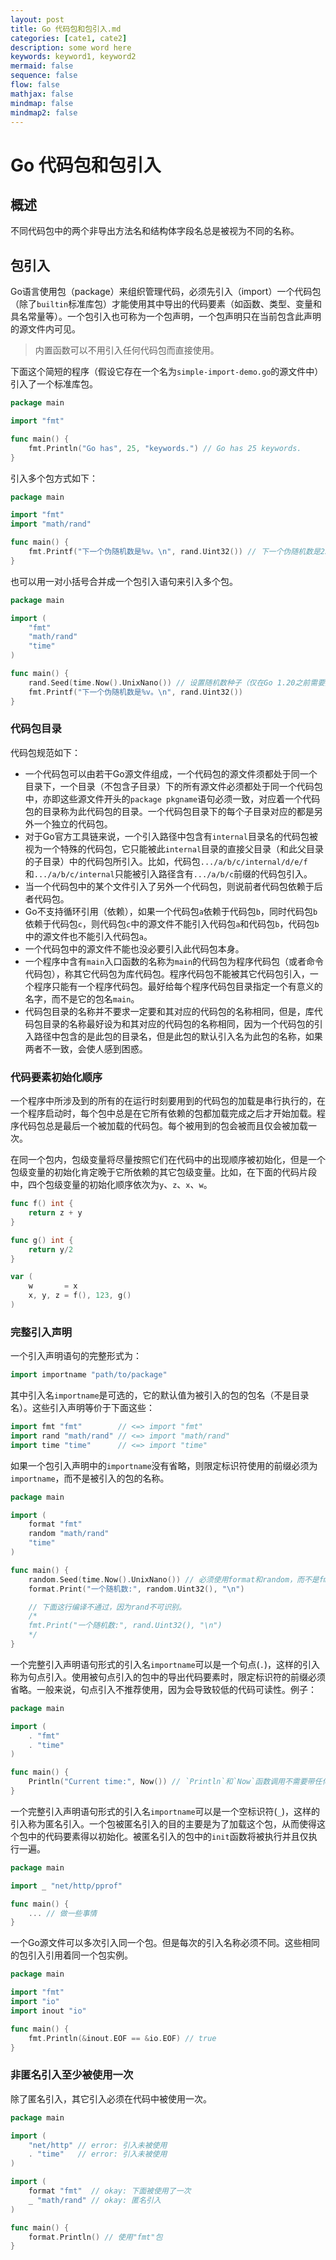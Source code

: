 ```yaml
---
layout: post
title: Go 代码包和包引入.md
categories: [cate1, cate2]
description: some word here
keywords: keyword1, keyword2
mermaid: false
sequence: false
flow: false
mathjax: false
mindmap: false
mindmap2: false
---
```

# Go 代码包和包引入

## 概述

不同代码包中的两个非导出方法名和结构体字段名总是被视为不同的名称。



## 包引入

Go语言使用包（package）来组织管理代码，必须先引入（import）一个代码包（除了`builtin`标准库包）才能使用其中导出的代码要素（如函数、类型、变量和具名常量等）。一个包引入也可称为一个包声明，一个包声明只在当前包含此声明的源文件内可见。

> 内置函数可以不用引入任何代码包而直接使用。



下面这个简短的程序（假设它存在一个名为`simple-import-demo.go`的源文件中）引入了一个标准库包。

```go
package main

import "fmt"

func main() {
	fmt.Println("Go has", 25, "keywords.") // Go has 25 keywords.
}
```



引入多个包方式如下：

```go
package main

import "fmt"
import "math/rand"

func main() {
	fmt.Printf("下一个伪随机数是%v。\n", rand.Uint32()) // 下一个伪随机数是2596996162。
}
```



也可以用一对小括号合并成一个包引入语句来引入多个包。

```go
package main

import (
	"fmt"
	"math/rand"
	"time"
)

func main() {
	rand.Seed(time.Now().UnixNano()) // 设置随机数种子（仅在Go 1.20之前需要）。
	fmt.Printf("下一个伪随机数是%v。\n", rand.Uint32())
}
```



### 代码包目录

代码包规范如下：

- 一个代码包可以由若干Go源文件组成，一个代码包的源文件须都处于同一个目录下，一个目录（不包含子目录）下的所有源文件必须都处于同一个代码包中，亦即这些源文件开头的`package pkgname`语句必须一致，对应着一个代码包的目录称为此代码包的目录。一个代码包目录下的每个子目录对应的都是另外一个独立的代码包。
- 对于Go官方工具链来说，一个引入路径中包含有`internal`目录名的代码包被视为一个特殊的代码包，它只能被此`internal`目录的直接父目录（和此父目录的子目录）中的代码包所引入。比如，代码包`.../a/b/c/internal/d/e/f`和`.../a/b/c/internal`只能被引入路径含有`.../a/b/c`前缀的代码包引入。
- 当一个代码包中的某个文件引入了另外一个代码包，则说前者代码包依赖于后者代码包。
- Go不支持循环引用（依赖），如果一个代码包`a`依赖于代码包`b`，同时代码包`b`依赖于代码包`c`，则代码包`c`中的源文件不能引入代码包`a`和代码包`b`，代码包`b`中的源文件也不能引入代码包`a`。
- 一个代码包中的源文件不能也没必要引入此代码包本身。
- 一个程序中含有`main`入口函数的名称为`main`的代码包为程序代码包（或者命令代码包），称其它代码包为库代码包。程序代码包不能被其它代码包引入，一个程序只能有一个程序代码包。最好给每个程序代码包目录指定一个有意义的名字，而不是它的包名`main`。
- 代码包目录的名称并不要求一定要和其对应的代码包的名称相同，但是，库代码包目录的名称最好设为和其对应的代码包的名称相同，因为一个代码包的引入路径中包含的是此包的目录名，但是此包的默认引入名为此包的名称，如果两者不一致，会使人感到困惑。



### 代码要素初始化顺序

一个程序中所涉及到的所有的在运行时刻要用到的代码包的加载是串行执行的，在一个程序启动时，每个包中总是在它所有依赖的包都加载完成之后才开始加载。程序代码包总是最后一个被加载的代码包。每个被用到的包会被而且仅会被加载一次。

在同一个包内，包级变量将尽量按照它们在代码中的出现顺序被初始化，但是一个包级变量的初始化肯定晚于它所依赖的其它包级变量。比如，在下面的代码片段中，四个包级变量的初始化顺序依次为`y`、`z`、`x`、`w`。

```go
func f() int {
	return z + y
}

func g() int {
	return y/2
}

var (
	w       = x
	x, y, z = f(), 123, g()
)
```



### 完整引入声明

一个引入声明语句的完整形式为：

```go
import importname "path/to/package"
```



其中引入名`importname`是可选的，它的默认值为被引入的包的包名（不是目录名）。这些引入声明等价于下面这些：

```go
import fmt "fmt"        // <=> import "fmt"
import rand "math/rand" // <=> import "math/rand"
import time "time"      // <=> import "time"
```



如果一个包引入声明中的`importname`没有省略，则限定标识符使用的前缀必须为`importname`，而不是被引入的包的名称。

```go
package main

import (
	format "fmt"
	random "math/rand"
	"time"
)

func main() {
	random.Seed(time.Now().UnixNano()) // 必须使用format和random，而不是fmt和rand来做为限定标识符的前缀。
	format.Print("一个随机数:", random.Uint32(), "\n")

	// 下面这行编译不通过，因为rand不可识别。
	/*
	fmt.Print("一个随机数:", rand.Uint32(), "\n")
	*/
}
```



一个完整引入声明语句形式的引入名`importname`可以是一个句点(`.`)，这样的引入称为句点引入。使用被句点引入的包中的导出代码要素时，限定标识符的前缀必须省略。一般来说，句点引入不推荐使用，因为会导致较低的代码可读性。例子：

```go
package main

import (
	. "fmt"
	. "time"
)

func main() {
	Println("Current time:", Now()) // `Println`和`Now`函数调用不需要带任何前缀。
}
```



一个完整引入声明语句形式的引入名`importname`可以是一个空标识符(`_`)，这样的引入称为匿名引入。一个包被匿名引入的目的主要是为了加载这个包，从而使得这个包中的代码要素得以初始化。被匿名引入的包中的`init`函数将被执行并且仅执行一遍。

```go
package main

import _ "net/http/pprof"

func main() {
	... // 做一些事情
}
```



一个Go源文件可以多次引入同一个包。但是每次的引入名称必须不同。这些相同的包引入引用着同一个包实例。

```go
package main

import "fmt"
import "io"
import inout "io"

func main() {
	fmt.Println(&inout.EOF == &io.EOF) // true
}
```



### 非匿名引入至少被使用一次

除了匿名引入，其它引入必须在代码中被使用一次。

```go
package main

import (
	"net/http" // error: 引入未被使用
	. "time"   // error: 引入未被使用
)

import (
	format "fmt"  // okay: 下面被使用了一次
	_ "math/rand" // okay: 匿名引入
)

func main() {
	format.Println() // 使用"fmt"包
}
```